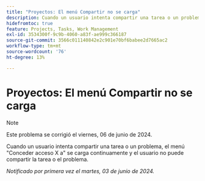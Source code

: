 ```yaml
---
title: "Proyectos: El menú Compartir no se carga"
description: Cuando un usuario intenta compartir una tarea o un problema, el menú Conceder acceso X a se carga continuamente y el usuario no puede compartir la tarea o el problema.
hidefromtoc: true
feature: Projects, Tasks, Work Management
exl-id: 3534300f-9c9b-4060-a83f-ae999c366187
source-git-commit: 3566c011140842e2c901e70bf6babee2d7665ac2
workflow-type: tm+mt
source-wordcount: '76'
ht-degree: 13%

---
```


# Proyectos: El menú Compartir no se carga

>[!NOTE]
>
>Este problema se corrigió el viernes, 06 de junio de 2024.

Cuando un usuario intenta compartir una tarea o un problema, el menú &quot;Conceder acceso X a&quot; se carga continuamente y el usuario no puede compartir la tarea o el problema.

_Notificado por primera vez el martes, 03 de junio de 2024._
